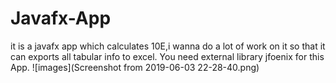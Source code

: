 # Javafx-App
it is a javafx app which calculates 10E,i wanna do a lot of work on it so that it can exports all tabular info to excel.
You need external library jfoenix for this App.
![images](Screenshot from 2019-06-03 22-28-40.png)
